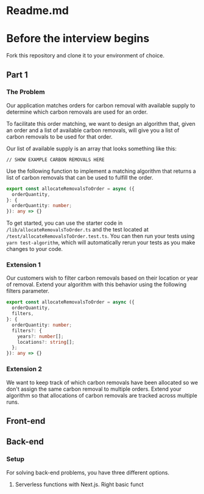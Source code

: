 # Readme.md

# Before the interview begins

Fork this repository and clone it to your environment of choice.

## Part 1

### The Problem

Our application matches orders for carbon removal with available supply to determine which carbon removals are used for an order.

To facilitate this order matching, we want to design an algorithm that, given an order and a list of available carbon removals, will give you a list of carbon removals to be used for that order.

Our list of available supply is an array that looks something like this:

```
// SHOW EXAMPLE CARBON REMOVALS HERE
```

Use the following function to implement a matching algorithm that returns a list of carbon removals that can be used to fulfill the order.

```typescript
export const allocateRemovalsToOrder = async ({
  orderQuantity,
}: {
  orderQuantity: number;
}): any => {}
```

To get started, you can use the starter code in `/lib/allocateRemovalsToOrder.ts` and the test located at `/test/allocateRemovalsToOrder.test.ts`. You can then run your tests using `yarn test-algorithm`, which will automatically rerun your tests as you make changes to your code.

### Extension 1

Our customers wish to filter carbon removals based on their location or year of removal. Extend your algorithm with this behavior using the following filters parameter.

```typescript
export const allocateRemovalsToOrder = async ({
  orderQuantity,
  filters,
}: {
  orderQuantity: number;
  filters?: {
    years?: number[];
    locations?: string[];
  };
}): any => {}
```

### Extension 2

We want to keep track of which carbon removals have been allocated so we don't assign the same carbon removal to multiple orders. Extend your algorithm so that allocations of carbon removals are tracked across multiple runs.

## Front-end

## Back-end

### Setup

For solving back-end problems, you have three different options.

1. Serverless functions with Next.js. Right basic funct

### 